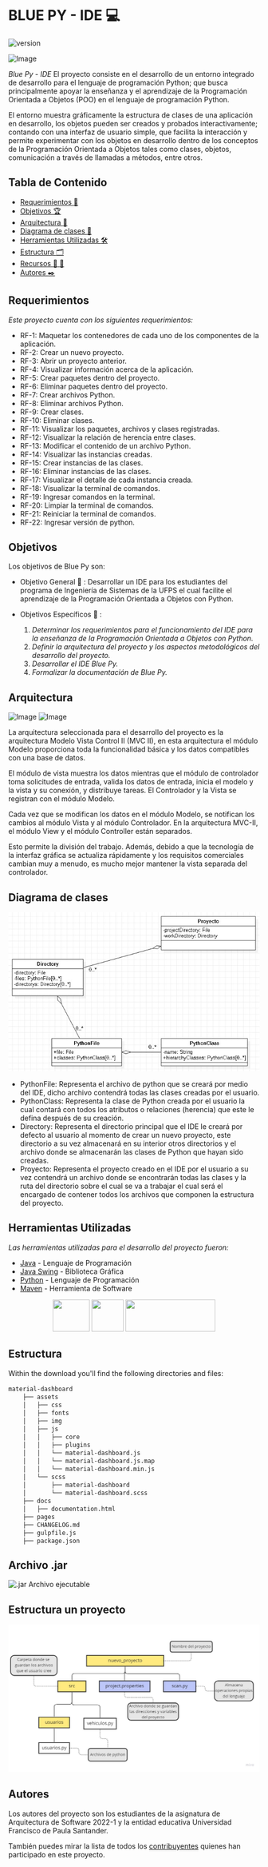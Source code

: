 # BLUE PY - IDE :computer:

![version](https://img.shields.io/badge/version-1.0.0-blue.svg) 

![Image](https://github.com/Arquitectura-de-Software-UFPS-2022-I/python-poo-gui/blob/main/resources/img/Logo.jpg)

*Blue Py - IDE* El proyecto consiste en el desarrollo de un entorno integrado de desarrollo para el lenguaje de programación Python; que busca principalmente apoyar la enseñanza y el aprendizaje de la Programación Orientada a Objetos (POO) en el lenguaje de programación Python.
 
El entorno muestra gráficamente la estructura de clases de una aplicación en desarrollo, los objetos pueden ser creados y probados interactivamente; contando con una interfaz de usuario simple, que facilita la interacción y permite experimentar con los objetos en desarrollo dentro de los conceptos de la Programación Orientada a Objetos tales como clases, objetos, comunicación a través de llamadas a métodos, entre otros.



## Tabla de Contenido

* [Requerimientos :page_facing_up:](#requerimientos)
* [Objetivos :trophy:](#objetivos)
* [Arquitectura :memo:](#diagrama-de-clases)
* [Diagrama de clases :memo:](#arquitectura)
* [Herramientas Utilizadas :hammer_and_wrench:](#herramientas-utilizadas)
* [Estructura :card_index_dividers:](#estructura)
* [Recursos :bookmark_tabs: :adult:](#recursos)
* [Autores :black_nib:](#autores)



## Requerimientos 

_Este proyecto cuenta con los siguientes requerimientos:_

* RF-1: Maquetar los contenedores de cada uno de los componentes de la aplicación.
* RF-2: Crear un nuevo proyecto.
* RF-3: Abrir un proyecto anterior.
* RF-4: Visualizar información acerca de la aplicación.
* RF-5: Crear paquetes dentro del proyecto.
* RF-6: Eliminar paquetes dentro del proyecto.
* RF-7: Crear archivos Python.
* RF-8: Eliminar archivos Python.
* RF-9: Crear clases.
* RF-10: Eliminar clases.
* RF-11: Visualizar los paquetes, archivos y clases registradas.
* RF-12: Visualizar la relación de herencia entre clases.
* RF-13: Modificar el contenido de un archivo Python.
* RF-14: Visualizar las instancias creadas.
* RF-15: Crear instancias de las clases.
* RF-16: Eliminar instancias de las clases.
* RF-17: Visualizar el detalle de cada instancia creada.
* RF-18: Visualizar la terminal de comandos.
* RF-19: Ingresar comandos en la terminal.
* RF-20: Limpiar la terminal de comandos.
* RF-21: Reiniciar la terminal de comandos.
* RF-22: Ingresar versión de python.



## Objetivos 

Los objetivos de Blue Py son:

- Objetivo General :100: : Desarrollar un IDE para los estudiantes del programa de Ingeniería de Sistemas de la UFPS el cual facilite el aprendizaje de la Programación Orientada a Objetos  con Python.  

- Objetivos Específicos :dart: : 
	1. _Determinar los requerimientos para el funcionamiento del IDE para la enseñanza de la Programación Orientada a Objetos con Python._
    2. _Definir la arquitectura del proyecto y los aspectos metodológicos del desarrollo del proyecto._
	3. _Desarrollar el IDE Blue Py._
    4. _Formalizar la documentación de Blue Py._


## Arquitectura 

![Image](https://github.com/Arquitectura-de-Software-UFPS-2022-I/python-poo-gui/blob/main/resources/img/arquitectura.jpg)
![Image](https://github.com/Arquitectura-de-Software-UFPS-2022-I/python-poo-gui/blob/main/img/arquitectura_Descomposici%C3%B3n.jpg)

La arquitectura seleccionada para el desarrollo del proyecto es la arquitectura Modelo Vista Control II (MVC II), en esta arquitectura el módulo Modelo proporciona toda la funcionalidad básica y los datos compatibles con una base de datos. 
 
El módulo de vista muestra los datos mientras que el módulo de controlador toma solicitudes de entrada, valida los datos de entrada, inicia el modelo y la vista y su conexión, y distribuye tareas. El Controlador y la Vista se registran con el módulo Modelo.
 
Cada vez que se modifican los datos en el módulo Modelo, se notifican los cambios al módulo Vista y al módulo Controlador. En la arquitectura MVC-II, el módulo View y el módulo Controller están separados.
 
Esto permite la división del trabajo. Además, debido a que la tecnología de la interfaz gráfica se actualiza rápidamente y los requisitos comerciales cambian muy a menudo, es mucho mejor mantener la vista separada del controlador.


## Diagrama de clases

![Image](https://github.com/Arquitectura-de-Software-UFPS-2022-I/python-poo-gui/blob/main/img/BluePy_Model.jpg)

* PythonFile: Representa el archivo de python que se creará por medio del IDE, dicho archivo contendrá todas las clases creadas por el usuario.
* PythonClass: Representa la clase de Python creada por el usuario la cual contará con todos los atributos o relaciones (herencia) que este le defina después de su creación. 
* Directory: Representa el directorio principal que el IDE le creará por defecto al usuario al momento de crear un nuevo proyecto, este directorio a su vez almacenará en su interior otros directorios y el archivo donde se almacenarán las clases de Python que hayan sido creadas. 
* Proyecto: Representa el proyecto creado en el IDE por el usuario a su vez contendrá un archivo donde se encontrarán todas las clases y  la ruta del directorio sobre el cual se va a trabajar el cual será el encargado de contener todos los archivos que componen la estructura del proyecto.


## Herramientas Utilizadas 

_Las herramientas utilizadas para el desarrollo del proyecto fueron:_

* [Java](https://www.java.com/es/) - Lenguaje de Programación
* [Java Swing](https://www.java.com/es/) - Biblioteca Gráfica
* [Python](https://www.python.org) - Lenguaje de Programación
* [Maven](https://maven.apache.org) - Herramienta de Software

<p align="center"><img src="https://cdn-icons-png.flaticon.com/512/226/226777.png" width="74" height="64" > <img src="https://upload.wikimedia.org/wikipedia/commons/thumb/c/c3/Python-logo-notext.svg/768px-Python-logo-notext.svg.png" width="64" height="64" margin-right: 20px> <img src="https://upload.wikimedia.org/wikipedia/commons/thumb/5/52/Apache_Maven_logo.svg/2560px-Apache_Maven_logo.svg.png" width="180" height="64"></p>


## Estructura 

Within the download you'll find the following directories and files:

```
material-dashboard
    ├── assets
    │   ├── css
    │   ├── fonts
    │   ├── img
    │   ├── js
    │   │   ├── core
    │   │   ├── plugins
    │   │   └── material-dashboard.js
    │   │   └── material-dashboard.js.map
    │   │   └── material-dashboard.min.js
    │   └── scss
    │       ├── material-dashboard
    │       └── material-dashboard.scss
    ├── docs
    │   ├── documentation.html
    ├── pages
    ├── CHANGELOG.md
    ├── gulpfile.js
    ├── package.json
```


## Archivo .jar
![.jar](https://drive.google.com/file/d/12lzgeMw9VZAk2EmKo7QuT54squjGC2yH/view?usp=sharing) Archivo ejecutable

## Estructura un proyecto

![Image](https://github.com/Arquitectura-de-Software-UFPS-2022-I/python-poo-gui/blob/main/img/estrucura_proyecto.jpg)

## Autores 

Los autores del proyecto son los estudiantes de la asignatura de Arquitectura de Software 2022-1 y la entidad educativa Universidad Francisco de Paula Santander.

También puedes mirar la lista de todos los [contribuyentes](https://github.com/Arquitectura-de-Software-UFPS-2022-I/python-poo-gui/graphs/contributors) quienes han participado en este proyecto. 

